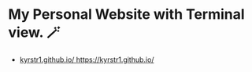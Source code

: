 # My Personal Website with Terminal view. 🪄
 - [kyrstr1.github.io/
](https://kyrstr1.github.io/)https://kyrstr1.github.io/
